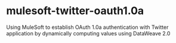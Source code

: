 # mulesoft-twitter-oauth1.0a
Using MuleSoft to establish OAuth 1.0a authentication with Twitter application by dynamically computing values using DataWeave 2.0
